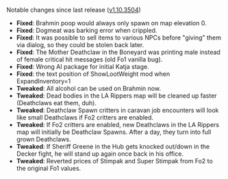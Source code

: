 Notable changes since last release ([v1.10.3504](https://github.com/rotators/Fo1in2/releases/tag/v1.10.3504))

- **Fixed**: Brahmin poop would always only spawn on map elevation 0.
- **Fixed**: Dogmeat was barking error when crippled.
- **Fixed**: It was possible to sell items to various NPCs before "giving" them via dialog, so they could be stolen back later.
- **Fixed**: The Mother Deathclaw in the Boneyard was printing male instead of female critical hit messages (old Fo1 vanilla bug).
- **Fixed**: Wrong AI package for initial Katja stage.
- **Fixed**: the text position of ShowLootWeight mod when ExpandInventory=1
- **Tweaked**: All alcohol can be used on Brahmin now.
- **Tweaked**: Dead bodies in the LA Rippers map will be cleaned up faster (Deathclaws eat them, duh).
- **Tweaked**: Deathclaw Spawn critters in caravan job encounters will look like small Deathclaws if Fo2 critters are enabled.
- **Tweaked**: If Fo2 critters are enabled, new Deathclaws in the LA Rippers map will initially be Deathclaw Spawns. After a day, they turn into full grown Deathclaws.
- **Tweaked**: If Sheriff Greene in the Hub gets knocked out/down in the Decker fight, he will stand up again once back in his office.
- **Tweaked**: Reverted prices of Stimpak and Super Stimpak from Fo2 to the original Fo1 values.
